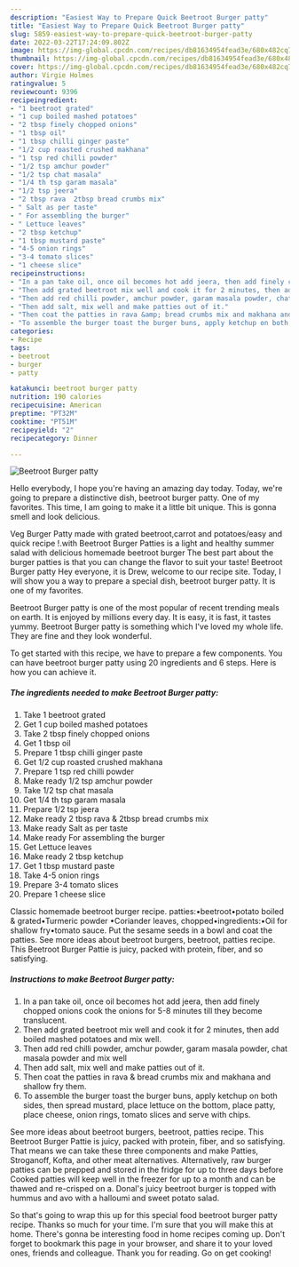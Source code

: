 ```yaml
---
description: "Easiest Way to Prepare Quick Beetroot Burger patty"
title: "Easiest Way to Prepare Quick Beetroot Burger patty"
slug: 5859-easiest-way-to-prepare-quick-beetroot-burger-patty
date: 2022-03-22T17:24:09.802Z
image: https://img-global.cpcdn.com/recipes/db81634954fead3e/680x482cq70/beetroot-burger-patty-recipe-main-photo.jpg
thumbnail: https://img-global.cpcdn.com/recipes/db81634954fead3e/680x482cq70/beetroot-burger-patty-recipe-main-photo.jpg
cover: https://img-global.cpcdn.com/recipes/db81634954fead3e/680x482cq70/beetroot-burger-patty-recipe-main-photo.jpg
author: Virgie Holmes
ratingvalue: 5
reviewcount: 9396
recipeingredient:
- "1 beetroot grated"
- "1 cup boiled mashed potatoes"
- "2 tbsp finely chopped onions"
- "1 tbsp oil"
- "1 tbsp chilli ginger paste"
- "1/2 cup roasted crushed makhana"
- "1 tsp red chilli powder"
- "1/2 tsp amchur powder"
- "1/2 tsp chat masala"
- "1/4 th tsp garam masala"
- "1/2 tsp jeera"
- "2 tbsp rava  2tbsp bread crumbs mix"
- " Salt as per taste"
- " For assembling the burger"
- " Lettuce leaves"
- "2 tbsp ketchup"
- "1 tbsp mustard paste"
- "4-5 onion rings"
- "3-4 tomato slices"
- "1 cheese slice"
recipeinstructions:
- "In a pan take oil, once oil becomes hot add jeera, then add finely chopped onions cook the onions for 5-8 minutes till they become translucent."
- "Then add grated beetroot mix well and cook it for 2 minutes, then add boiled mashed potatoes and mix well."
- "Then add red chilli powder, amchur powder, garam masala powder, chat masala powder and mix well"
- "Then add salt, mix well and make patties out of it."
- "Then coat the patties in rava &amp; bread crumbs mix and makhana and shallow fry them."
- "To assemble the burger toast the burger buns, apply ketchup on both sides, then spread mustard, place lettuce on the bottom, place patty, place cheese, onion rings, tomato slices and serve with chips."
categories:
- Recipe
tags:
- beetroot
- burger
- patty

katakunci: beetroot burger patty 
nutrition: 190 calories
recipecuisine: American
preptime: "PT32M"
cooktime: "PT51M"
recipeyield: "2"
recipecategory: Dinner

---
```



![Beetroot Burger patty](https://img-global.cpcdn.com/recipes/db81634954fead3e/680x482cq70/beetroot-burger-patty-recipe-main-photo.jpg)

Hello everybody, I hope you're having an amazing day today. Today, we're going to prepare a distinctive dish, beetroot burger patty. One of my favorites. This time, I am going to make it a little bit unique. This is gonna smell and look delicious.

Veg Burger Patty made with grated beetroot,carrot and potatoes/easy and quick recipe !.with Beetroot Burger Patties is a light and healthy summer salad with delicious homemade beetroot burger The best part about the burger patties is that you can change the flavor to suit your taste! Beetroot Burger patty Hey everyone, it is Drew, welcome to our recipe site. Today, I will show you a way to prepare a special dish, beetroot burger patty. It is one of my favorites.

Beetroot Burger patty is one of the most popular of recent trending meals on earth. It is enjoyed by millions every day. It is easy, it is fast, it tastes yummy. Beetroot Burger patty is something which I've loved my whole life. They are fine and they look wonderful.


To get started with this recipe, we have to prepare a few components. You can have beetroot burger patty using 20 ingredients and 6 steps. Here is how you can achieve it.

<!--inarticleads1-->

##### The ingredients needed to make Beetroot Burger patty:

1. Take 1 beetroot grated
1. Get 1 cup boiled mashed potatoes
1. Take 2 tbsp finely chopped onions
1. Get 1 tbsp oil
1. Prepare 1 tbsp chilli ginger paste
1. Get 1/2 cup roasted crushed makhana
1. Prepare 1 tsp red chilli powder
1. Make ready 1/2 tsp amchur powder
1. Take 1/2 tsp chat masala
1. Get 1/4 th tsp garam masala
1. Prepare 1/2 tsp jeera
1. Make ready 2 tbsp rava &amp; 2tbsp bread crumbs mix
1. Make ready  Salt as per taste
1. Make ready  For assembling the burger
1. Get  Lettuce leaves
1. Make ready 2 tbsp ketchup
1. Get 1 tbsp mustard paste
1. Take 4-5 onion rings
1. Prepare 3-4 tomato slices
1. Prepare 1 cheese slice


Classic homemade beetroot burger recipe. patties:•beetroot•potato boiled &amp; grated•Turmeric powder •Coriander leaves, chopped•ingredients:•Oil for shallow fry•tomato sauce. Put the sesame seeds in a bowl and coat the patties. See more ideas about beetroot burgers, beetroot, patties recipe. This Beetroot Burger Pattie is juicy, packed with protein, fiber, and so satisfying. 

<!--inarticleads2-->

##### Instructions to make Beetroot Burger patty:

1. In a pan take oil, once oil becomes hot add jeera, then add finely chopped onions cook the onions for 5-8 minutes till they become translucent.
1. Then add grated beetroot mix well and cook it for 2 minutes, then add boiled mashed potatoes and mix well.
1. Then add red chilli powder, amchur powder, garam masala powder, chat masala powder and mix well
1. Then add salt, mix well and make patties out of it.
1. Then coat the patties in rava &amp; bread crumbs mix and makhana and shallow fry them.
1. To assemble the burger toast the burger buns, apply ketchup on both sides, then spread mustard, place lettuce on the bottom, place patty, place cheese, onion rings, tomato slices and serve with chips.


See more ideas about beetroot burgers, beetroot, patties recipe. This Beetroot Burger Pattie is juicy, packed with protein, fiber, and so satisfying. That means we can take these three components and make Patties, Stroganoff, Kofta, and other meat alternatives. Alternatively, raw burger patties can be prepped and stored in the fridge for up to three days before Cooked patties will keep well in the freezer for up to a month and can be thawed and re-crisped on a. Donal&#39;s juicy beetroot burger is topped with hummus and avo with a halloumi and sweet potato salad. 

So that's going to wrap this up for this special food beetroot burger patty recipe. Thanks so much for your time. I'm sure that you will make this at home. There's gonna be interesting food in home recipes coming up. Don't forget to bookmark this page in your browser, and share it to your loved ones, friends and colleague. Thank you for reading. Go on get cooking!
